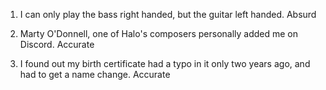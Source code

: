 1. I can only play the bass right handed, but the guitar left handed. 
Absurd 

2. Marty O'Donnell, one of Halo's composers personally added me on Discord.
Accurate

3. I found out my birth certificate had a typo in it only two years ago, and had to get a name change.
Accurate
